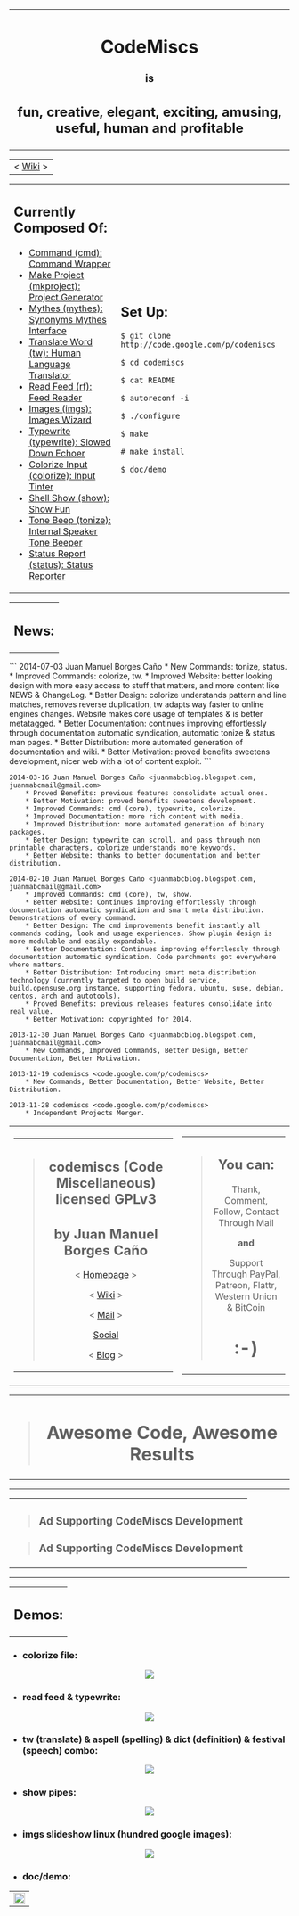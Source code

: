 <table width='100%'>
<tr>
<td align='center'>
<h1>CodeMiscs</h1>
<h3>is</h3>
<h2>fun, creative, elegant, exciting, amusing, useful, human and profitable</h2>
</td>
</tr>
</table>

<table width='100%'>
<tr>
<td align='center'>
< <a href='http://code.google.com/p/codemiscs/wiki/'>Wiki</a> ><br>
</td>
</tr>
</table>

<table width='100%' align='center'>
<tr>
<td>
<h2>Currently Composed Of:</h2>
<ul><li><a href='Command.md'>Command (cmd): Command Wrapper</a>
</li><li><a href='MakeProject.md'>Make Project (mkproject): Project Generator</a>
</li><li><a href='Mythes.md'>Mythes (mythes): Synonyms Mythes Interface</a>
</li><li><a href='TranslateWord.md'>Translate Word (tw): Human Language Translator</a>
</li><li><a href='ReadFeed.md'>Read Feed (rf): Feed Reader</a>
</li><li><a href='Images.md'>Images (imgs): Images Wizard</a>
</li><li><a href='Typewrite.md'>Typewrite (typewrite): Slowed Down Echoer</a>
</li><li><a href='ColorizeInput.md'>Colorize Input (colorize): Input Tinter</a>
</li><li><a href='ShellShow.md'>Shell Show (show): Show Fun</a>
</li><li><a href='ToneBeep.md'>Tone Beep (tonize): Internal Speaker Tone Beeper</a>
</li><li><a href='StatusReport.md'>Status Report (status): Status Reporter</a>
</td>
<td>
<h2>Set Up:</h2>
<pre><code>$ git clone http://code.google.com/p/codemiscs<br>
$ cd codemiscs<br>
$ cat README<br>
$ autoreconf -i<br>
$ ./configure<br>
$ make<br>
# make install<br>
$ doc/demo<br>
</code></pre>
</td>
</tr>
</table></li></ul>

<table width='100%'>
<tr>
<td align='center'>
<h2>News:</h2>
</td>
</tr>
</table>
```
2014-07-03 Juan Manuel Borges Caño <juanmabcblog.blogspot.com, juanmabcmail@gmail.com> 
	* New Commands: tonize, status.
	* Improved Commands: colorize, tw.
	* Improved Website: better looking design with more easy access to stuff that matters, and more content like NEWS & ChangeLog.
	* Better Design: colorize understands pattern and line matches, removes reverse duplication, tw adapts way faster to online engines changes. Website makes core usage of templates & is better metatagged.
	* Better Documentation: continues improving effortlessly through documentation automatic syndication, automatic tonize & status man pages.
	* Better Distribution: more automated generation of documentation and wiki.
	* Better Motivation: proved benefits sweetens development, nicer web with a lot of content exploit.
```

```
2014-03-16 Juan Manuel Borges Caño <juanmabcblog.blogspot.com, juanmabcmail@gmail.com> 
	* Proved Benefits: previous features consolidate actual ones.
	* Better Motivation: proved benefits sweetens development.
	* Improved Commands: cmd (core), typewrite, colorize.
	* Improved Documentation: more rich content with media.
	* Improved Distribution: more automated generation of binary packages.
	* Better Design: typewrite can scroll, and pass through non printable characters, colorize understands more keywords.
	* Better Website: thanks to better documentation and better distribution.
```

```
2014-02-10 Juan Manuel Borges Caño <juanmabcblog.blogspot.com, juanmabcmail@gmail.com> 
	* Improved Commands: cmd (core), tw, show.
	* Better Website: Continues improving effortlessly through documentation automatic syndication and smart meta distribution. Demonstrations of every command.
	* Better Design: The cmd improvements benefit instantly all commands coding, look and usage experiences. Show plugin design is more modulable and easily expandable.
	* Better Documentation: Continues improving effortlessly through documentation automatic syndication. Code parchments got everywhere where matters.
	* Better Distribution: Introducing smart meta distribution technology (currently targeted to open build service, build.opensuse.org instance, supporting fedora, ubuntu, suse, debian, centos, arch and autotools).
	* Proved Benefits: previous releases features consolidate into real value.
	* Better Motivation: copyrighted for 2014.
```

```
2013-12-30 Juan Manuel Borges Caño <juanmabcblog.blogspot.com, juanmabcmail@gmail.com> 
	* New Commands, Improved Commands, Better Design, Better Documentation, Better Motivation.
```

```
2013-12-19 codemiscs <code.google.com/p/codemiscs>
	* New Commands, Better Documentation, Better Website, Better Distribution.
```

```
2013-11-28 codemiscs <code.google.com/p/codemiscs>
	* Independent Projects Merger.
```


<table width='100%' align='center'>
<tr>
<td>
<table width='100%'>
<blockquote><tr>
<blockquote><td align='center'>
<blockquote><h2>codemiscs (Code Miscellaneous) licensed GPLv3</h2>
<h2>by Juan Manuel Borges Caño</h2>
<p>
< <a href='http://code.google.com/p/codemiscs'>Homepage</a> ><br>
</p>
<p>
< <a href='http://code.google.com/p/codemiscs/wiki/'>Wiki</a> ><br>
</p>
<p>
< <a href='mailto:juanmabcmail@gmail.com'>Mail</a> ><br>
</p>
<p>
<a href='http://plus.google.com/+JuanManuelBorgesCaño'>Social</a>
</p>
<p>
< <a href='http://juanmabcblog.blogspot.com'>Blog</a> ><br>
</p>
</blockquote></td>
</blockquote></tr>
</table>
</td>
<td>
<table width='100%'>
<tr>
<blockquote><td align='center'>
<blockquote><h2>You can:</h2>
<p>
Thank, Comment, Follow, Contact Through Mail<br>
</p>
<p>
<strong>and</strong>
</p>
<p>
Support Through PayPal, Patreon, Flattr, Western Union & BitCoin<br>
</p>
<h1>:-)</h1>
</blockquote></td>
</blockquote></tr>
</table>
</td>
</tr>
</table></blockquote>

<table width='100%'>
<blockquote><tr>
<blockquote><td align='center'>
<blockquote><h1>Awesome Code, Awesome Results</h1>
</blockquote></td>
</blockquote></tr>
</table></blockquote>


---


<table width='100%'>
<blockquote><tr>
<blockquote><td align='center'>
<blockquote><h3>Ad Supporting CodeMiscs Development</h3></blockquote></blockquote></blockquote>

<blockquote><wiki:gadget url="http://goo.gl/Uql18" width="728" height="90" border="1" up_ad_client="1499394790009918" up_ad_slot="0061131168" up_ad_width="728" up_ad_height="90" /></blockquote>

<blockquote><h3>Ad Supporting CodeMiscs Development</h3>
</blockquote><blockquote></td>
</blockquote><blockquote></tr>
</table></blockquote>


---


<table width='100%'>
<tr>
<td align='center'>
<h2>Demos:</h2>
</td>
</tr>
</table>

  * <h3>colorize file:</h3>
<p align='center'>
<img src='https://codemiscs.googlecode.com/git/shots/Colorize/ColorizeFileCustom.png' />
</p>

  * <h3>read feed & typewrite:</h3>
<p align='center'>
<img src='https://codemiscs.googlecode.com/git/shots/TypeWrite/TypeWriteRFPhoronix.gif' />
</p>

  * <h3>tw (translate) & aspell (spelling) & dict (definition) & festival (speech) combo:</h3>
<p align='center'>
<img src='https://codemiscs.googlecode.com/git/shots/TranslateWord/LanguageCatalyst.png' />
</p>

  * <h3>show pipes:</h3>
<p align='center'>
<img src='https://codemiscs.googlecode.com/git/shots/Show/Pipes.gif' />
</p>

  * <h3>imgs slideshow linux (hundred google images):</h3>
<p align='center'>
<img src='https://codemiscs.googlecode.com/git/shots/Images/Linux.gif' />
</p>

  * <h3> doc/demo:</h3>
<table width='100%' align='center' height='100%'>
<tr>
<td align='center'>
<a href='http://www.youtube.com/watch?feature=player_embedded&v=2oz_u_iRIsM' target='_blank'><img src='http://img.youtube.com/vi/2oz_u_iRIsM/0.jpg' width='100%' height=56.25% /></a><br>
</td>
</tr>
</table>

<table width='100%'>
<blockquote><tr>
<blockquote><td align='center'>
<blockquote><h1>Awesome Code, Awesome Results</h1>
</blockquote></td>
</blockquote></tr>
</table></blockquote>


---


<table width='100%'>
<blockquote><tr>
<blockquote><td align='center'>
<blockquote><h3>Ad Supporting CodeMiscs Development</h3></blockquote></blockquote></blockquote>

<blockquote><wiki:gadget url="http://goo.gl/Uql18" width="728" height="90" border="1" up_ad_client="1499394790009918" up_ad_slot="0061131168" up_ad_width="728" up_ad_height="90" /></blockquote>

<blockquote><h3>Ad Supporting CodeMiscs Development</h3>
</blockquote><blockquote></td>
</blockquote><blockquote></tr>
</table></blockquote>


---


<table width='100%'>
<tr>
<td align='center'>
<h2>Set Up:</h2>
</td>
</tr>
</table>
```
$ git clone http://code.google.com/p/codemiscs
$ cd codemiscs
$ cat README
$ autoreconf -i
$ ./configure
$ make
# make install
$ doc/demo
```

<table width='100%'>
<tr>
<td align='center'>
<h2>Optional:</h2>
<p>
Proceed to NEWS, AUTHORS, COPYING, ChangeLog & PAYMENTS<br>
</p>
<p>
<strong>and</strong>
</p>
<p>
Enjoy the source code read<br>
</p>
</td>
</tr>
</table>

<table width='100%'>
<tr>
<td align='center'>
<h2>Packaging Research:</h2>
<p>
<a href='https://build.opensuse.org/package/show/home:juanmabcsuse/codemiscs'>Build Environment</a>
</p>
<p>
<a href='http://software.opensuse.org/download.html?project=home%3Ajuanmabcsuse&package=codemiscs'>Packages</a>
</p>
</td>
</tr>
</table>

<table width='100%'>
<tr>
<td align='center'>
<h2>Changes:</h2>
</td>
</tr>
</table>
```
2014-07-13 Juan Manuel Borges Caño <juanmabcblog.blogspot.com, juanmabcmail@gmail.com> 
	* Improved Commands: colorize
	* Better Design: colorize understands whole input as an unit.
```

```
2014-06-17 Juan Manuel Borges Caño <juanmabcblog.blogspot.com, juanmabcmail@gmail.com> 
	* Better Design: social variable/tagging
	* Improved Website: support reference
```

```
2014-06-03 Juan Manuel Borges Caño <juanmabcblog.blogspot.com, juanmabcmail@gmail.com> 
	* Improved Website: better looking design with more easy access to stuff that matters, and more content like NEWS & ChangeLog
	* Better Design: website makes core usage of templates
	* Better Distribution: more automated generation of documentation and wiki
	* Improved Motivation: web looks nicer with a lot of reusage
```

```
2014-05-30 Juan Manuel Borges Caño <juanmabcblog.blogspot.com, juanmabcmail@gmail.com> 
	* New Commands: tonize, status
	* Improved Commands: reverse profile unification
	* Better Documentation: continues improving effortlessly through documentation automatic syndication, tonize & status man pages
```

```
2014-05-29 Juan Manuel Borges Caño <juanmabcblog.blogspot.com, juanmabcmail@gmail.com> 
	* Improved Commands: colorize, tw
	* Better Design: colorize understands pattern and line matches, tw adapts way faster to online engines changes
	* Better Motivation: proved benefits sweetens development
	* Better Documentation: continues improving effortlessly through documentation automatic syndication 
```

```
2014-03-15 Juan Manuel Borges Caño <juanmabcblog.blogspot.com, juanmabcmail@gmail.com> 
	* Improved Distribution: more automated generation of binary packages
```

```
2014-03-13 Juan Manuel Borges Caño <juanmabcblog.blogspot.com, juanmabcmail@gmail.com> 
	* Proved Benefits: previous features consolidate actual ones
	* Better Motivation: proved benefits sweetens development
	* Improved Commands: cmd (core), typewrite, colorize
	* Improved Documentation: more rich content with media
	* Better Design: typewrite can scroll, and pass through non printable characters, colorize understands more keywords
	* Better Website: thanks to better documentation 
```

```
2014-03-11 Juan Manuel Borges Caño <juanmabcblog.blogspot.com, juanmabcmail@gmail.com> 
	* Improved Commands: tw, colorize, readfeed
	* Improved Documentation: more rich content with media
	* Better Website: thanks to better documentation 
```

```
2014-03-07 Juan Manuel Borges Caño <juanmabcblog.blogspot.com, juanmabcmail@gmail.com> 
	* Improved Commands: tw, colorize
	* Better Design: colorize understands color aliases and reverse profile
	* Better Motivation: tw adapts faster to online engines
	* Better Documentation: examples are more widely useful
	* Better Website: thanks to better documentation 
```

```
2014-02-10 Juan Manuel Borges Caño <juanmabcblog.blogspot.com, juanmabcmail@gmail.com> 
	* Improved Commands: show (beeper)
	* Better Website: demonstrations of every command
```

```
2014-01-13 Juan Manuel Borges Caño <juanmabcblog.blogspot.com, juanmabcmail@gmail.com> 
	* Improved Commands: show, tw
	* Better Design: show plugin design is more modulable and easily expandable
	* Better Documentation: code parchments got everywhere where matters
	* Better Motivation: copyrighted for 2014
```

```
2014-01-07 Juan Manuel Borges Caño <juanmabcblog.blogspot.com, juanmabcmail@gmail.com> 
	* Improved Commands: cmd (core)
	* Better Design: the cmd improvements benefit instantly all commands coding, look and usage experiences
	* Better Documentation: continues improving effortlessly through documentation automatic syndication 
	* Better Distribution: introducing smart meta distribution technology (currently targeted to open build service, build.opensuse.org instance, supporting fedora, ubuntu, suse, debian, centos, arch and autotools)
	* Better Website: continues improving effortlessly through documentation automatic syndication and smart meta distribution
	* Proved Benefits: previous releases features consolidate into real value
```

```
2013-12-30 Juan Manuel Borges Caño <juanmabcblog.blogspot.com, juanmabcmail@gmail.com> 
	* New Commands: show
	* Improved Commands: cmd, colorize, typewrite
	* Better Design: the colorize improvements benefit the look of all commands, typewrite with sound and speed modes is a pleasure, show is richer and smarter
	* Better Documentation: with an entertaining demo, real use cases examples and code parchments
	* Better Motivation: previous efforts consolidate giving faster, straightforward, easy results
```

```
2013-12-19 Juan Manuel Borges Caño <juanmabcblog.blogspot.com, juanmabcmail@gmail.com> 
	* New Commands: typewriter, colorize
	* Better Documentation: good writing once and automatic syndication everywhere consistency (--help, --man, manuals, homepage)
	* Better Website: through documentation automatic syndication technology
	* Better Distribution: checks for every dependent command in use, minimized overhead for new command additions
```

```
2013-11-28 Juan Manuel Borges Caño <juanmabcblog.blogspot.com, juanmabcmail@gmail.com> 
	* Independent Projects Merger: command, make project, read feed, translateword and images
```

<table width='100%'>
<blockquote><tr>
<blockquote><td align='center'>
<blockquote><h1>Awesome Code, Awesome Results</h1>
</blockquote></td>
</blockquote></tr>
</table></blockquote>


---


<table width='100%'>
<blockquote><tr>
<blockquote><td align='center'>
<blockquote><h3>Ad Supporting CodeMiscs Development</h3></blockquote></blockquote></blockquote>

<blockquote><wiki:gadget url="http://goo.gl/Uql18" width="728" height="90" border="1" up_ad_client="1499394790009918" up_ad_slot="0061131168" up_ad_width="728" up_ad_height="90" /></blockquote>

<blockquote><h3>Ad Supporting CodeMiscs Development</h3>
</blockquote><blockquote></td>
</blockquote><blockquote></tr>
</table></blockquote>


---


<table width='100%' align='center'>
<tr>
<td>
<ul><li><a href='Command.md'>Command (cmd): Command Wrapper</a>
</li><li><a href='MakeProject.md'>Make Project (mkproject): Project Generator</a>
</li><li><a href='Mythes.md'>Mythes (mythes): Synonyms Mythes Interface</a>
</li><li><a href='TranslateWord.md'>Translate Word (tw): Human Language Translator</a>
</li><li><a href='ReadFeed.md'>Read Feed (rf): Feed Reader</a>
</li><li><a href='Images.md'>Images (imgs): Images Wizard</a>
</li><li><a href='Typewrite.md'>Typewrite (typewrite): Slowed Down Echoer</a>
</li><li><a href='ColorizeInput.md'>Colorize Input (colorize): Input Tinter</a>
</li><li><a href='ShellShow.md'>Shell Show (show): Show Fun</a>
</li><li><a href='ToneBeep.md'>Tone Beep (tonize): Internal Speaker Tone Beeper</a>
</li><li><a href='StatusReport.md'>Status Report (status): Status Reporter</a>
</td>
<td>
<table width='100%'>
</li></ul><blockquote><tr>
<blockquote><td align='center'>
<blockquote><h2>codemiscs (Code Miscellaneous) licensed GPLv3</h2>
<h2>by Juan Manuel Borges Caño</h2>
<p>
< <a href='http://code.google.com/p/codemiscs'>Homepage</a> ><br>
</p>
<p>
< <a href='http://code.google.com/p/codemiscs/wiki/'>Wiki</a> ><br>
</p>
<p>
< <a href='mailto:juanmabcmail@gmail.com'>Mail</a> ><br>
</p>
<p>
<a href='http://plus.google.com/+JuanManuelBorgesCaño'>Social</a>
</p>
<p>
< <a href='http://juanmabcblog.blogspot.com'>Blog</a> ><br>
</p>
</blockquote></td>
</blockquote></tr>
</table>
</td>
</tr>
</table></blockquote>

<table width='100%'>
<blockquote><tr>
<blockquote><td align='center'>
<blockquote><h2>You can:</h2>
<p>
Thank, Comment, Follow, Contact Through Mail<br>
</p>
<p>
<strong>and</strong>
</p>
<p>
Support Through PayPal, Patreon, Flattr, Western Union & BitCoin<br>
</p>
<h1>:-)</h1>
</blockquote></td>
</blockquote></tr>
</table></blockquote>

<table width='100%'>
<blockquote><tr>
<blockquote><td align='center'>
<blockquote><p>
Copyright (C) 2007 - 2014<br>
</p>
<p>
<a href='http://plus.google.com/+JuanManuelBorgesCaño'>Juan Manuel Borges Caño</a>
</p>
</blockquote></td>
</blockquote></tr>
</table>